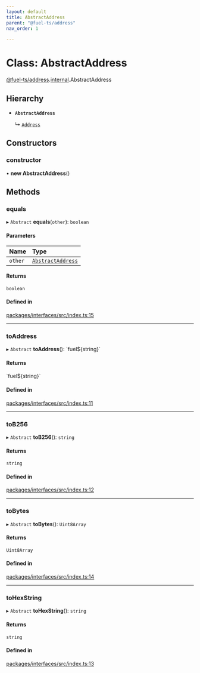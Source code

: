 ```yaml
---
layout: default
title: AbstractAddress
parent: "@fuel-ts/address"
nav_order: 1

---
```


# Class: AbstractAddress

[@fuel-ts/address](../index.md).[internal](../namespaces/internal.md).AbstractAddress

## Hierarchy

- **`AbstractAddress`**

  ↳ [`Address`](Address.md)

## Constructors

### constructor

• **new AbstractAddress**()

## Methods

### equals

▸ `Abstract` **equals**(`other`): `boolean`

#### Parameters

| Name | Type |
| :------ | :------ |
| `other` | [`AbstractAddress`](internal-AbstractAddress.md) |

#### Returns

`boolean`

#### Defined in

[packages/interfaces/src/index.ts:15](https://github.com/FuelLabs/fuels-ts/blob/master/packages/interfaces/src/index.ts#L15)

___

### toAddress

▸ `Abstract` **toAddress**(): \`fuel${string}\`

#### Returns

\`fuel${string}\`

#### Defined in

[packages/interfaces/src/index.ts:11](https://github.com/FuelLabs/fuels-ts/blob/master/packages/interfaces/src/index.ts#L11)

___

### toB256

▸ `Abstract` **toB256**(): `string`

#### Returns

`string`

#### Defined in

[packages/interfaces/src/index.ts:12](https://github.com/FuelLabs/fuels-ts/blob/master/packages/interfaces/src/index.ts#L12)

___

### toBytes

▸ `Abstract` **toBytes**(): `Uint8Array`

#### Returns

`Uint8Array`

#### Defined in

[packages/interfaces/src/index.ts:14](https://github.com/FuelLabs/fuels-ts/blob/master/packages/interfaces/src/index.ts#L14)

___

### toHexString

▸ `Abstract` **toHexString**(): `string`

#### Returns

`string`

#### Defined in

[packages/interfaces/src/index.ts:13](https://github.com/FuelLabs/fuels-ts/blob/master/packages/interfaces/src/index.ts#L13)
